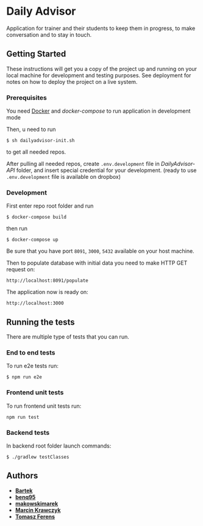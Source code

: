 # Daily Advisor

Application for trainer and their students to keep them in progress, to make conversation and to stay in touch.

## Getting Started

These instructions will get you a copy of the project up and running on your local machine for development and testing purposes. See deployment for notes on how to deploy the project on a live system.

### Prerequisites

You need [Docker][1] and _docker-compose_ to run application in development mode

Then, u need to run

```
$ sh dailyadvisor-init.sh
```

to get all needed repos.

After pulling all needed repos, create `.env.development` file in *DailyAdvisor-API* folder, and insert special credential for your development. (ready to use `.env.development` file is available on dropbox)

### Development

First enter repo root folder and run

```
$ docker-compose build
```

then run

```
$ docker-compose up
```

Be sure that you have port `8091`, `3000`, `5432` available on your host machine.

Then to populate database with initial data you need to make HTTP GET request on:

```
http://localhost:8091/populate
```

The application now is ready on:

```
http://localhost:3000
```

## Running the tests

There are multiple type of tests that you can run.

### End to end tests

To run e2e tests run:

```
$ npm run e2e
```

### Frontend unit tests

To run frontend unit tests run:

```
npm run test
```

### Backend tests

In backend root folder launch commands:

```
$ ./gradlew testClasses
```

## Authors

- **[Bartek][5]**
- **[benq95][6]**
- **[makowskimarek][7]**
- **[Marcin Krawczyk][8]**
- **[Tomasz Ferens][9]**

[1]: https://www.docker.com/
[2]: https://nodejs.org/en/
[3]: http://localhost:3000
[4]: https://github.com/indexzero/http-server
[5]: https://github.com/BartoszBaczek
[6]: https://github.com/benq95
[7]: https://github.com/makowskimarek
[8]: https://github.com/marckraw
[9]: https://github.com/tomaszferens
